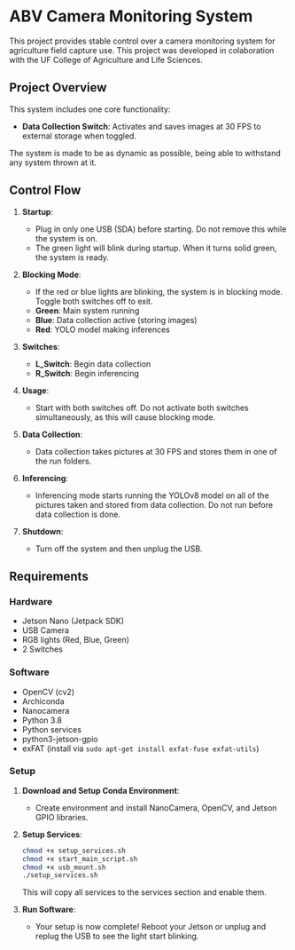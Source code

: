 # ABV Camera Monitoring System

This project provides stable control over a camera monitoring system for agriculture field capture use. This project was developed in colaboration with the UF College of Agriculture and Life Sciences. 

## Project Overview

This system includes one core functionality:
- **Data Collection Switch**: Activates and saves images at 30 FPS to external storage when toggled.

The system is made to be as dynamic as possible, being able to withstand any system thrown at it.

## Control Flow

1. **Startup**: 
   - Plug in only one USB (SDA) before starting. Do not remove this while the system is on.
   - The green light will blink during startup. When it turns solid green, the system is ready.

2. **Blocking Mode**: 
   - If the red or blue lights are blinking, the system is in blocking mode. Toggle both switches off to exit.
   - **Green**: Main system running  
   - **Blue**: Data collection active (storing images)  
   - **Red**: YOLO model making inferences  

3. **Switches**:  
   - **L_Switch**: Begin data collection  
   - **R_Switch**: Begin inferencing 

4. **Usage**: 
   - Start with both switches off. Do not activate both switches simultaneously, as this will cause blocking mode.

5. **Data Collection**: 
   - Data collection takes pictures at 30 FPS and stores them in one of the run folders.

6. **Inferencing**: 
   - Inferencing mode starts running the YOLOv8 model on all of the pictures taken and stored from data collection. Do not run before data collection is done.

7. **Shutdown**: 
   - Turn off the system and then unplug the USB.

## Requirements

### Hardware
- Jetson Nano (Jetpack SDK)
- USB Camera
- RGB lights (Red, Blue, Green)
- 2 Switches

### Software
- OpenCV (cv2)
- Archiconda
- Nanocamera
- Python 3.8
- Python services
- python3-jetson-gpio
- exFAT (install via `sudo apt-get install exfat-fuse exfat-utils`)

### Setup

1. **Download and Setup Conda Environment**:
   - Create environment and install NanoCamera, OpenCV, and Jetson GPIO libraries.

2. **Setup Services**:
   ```sh
   chmod +x setup_services.sh
   chmod +x start_main_script.sh
   chmod +x usb_mount.sh
   ./setup_services.sh
   ```
   This will copy all services to the services section and enable them.

3. **Run Software**:
   - Your setup is now complete! Reboot your Jetson or unplug and replug the USB to see the light start blinking.
